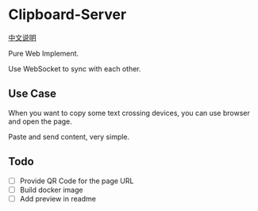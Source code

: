 # Clipboard-Server

[中文说明](readme.zh-cn.md)

Pure Web Implement.

Use WebSocket to sync with each other.

## Use Case 

When you want to copy some text crossing devices, you can use browser and open the page.

Paste and send content, very simple.

## Todo

- [ ] Provide QR Code for the page URL
- [ ] Build docker image
- [ ] Add preview in readme